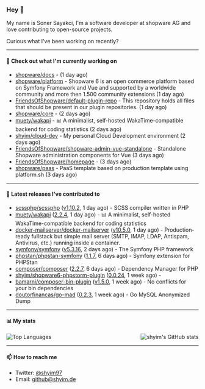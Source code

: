 ### Hey 👋

My name is Soner Sayakci, I'm a software developer at shopware AG and love contributing to open-source projects.

Curious what I've been working on recently?

---

#### 👷 Check out what I'm currently working on

- [shopware/docs](https://github.com/shopware/docs) -  (1 day ago)
- [shopware/platform](https://github.com/shopware/platform) - Shopware 6 is an open commerce platform based on Symfony Framework and Vue and supported by a worldwide community and more then 1.500 community extensions (1 day ago)
- [FriendsOfShopware/default-plugin-repo](https://github.com/FriendsOfShopware/default-plugin-repo) - This repository holds all files that should be present in our plugin repositories. (1 day ago)
- [shopware/core](https://github.com/shopware/core) -  (2 days ago)
- [muety/wakapi](https://github.com/muety/wakapi) - 📊 A minimalist, self-hosted WakaTime-compatible backend for coding statistics (2 days ago)
- [shyim/cloud-dev](https://github.com/shyim/cloud-dev) - My personal Cloud Development environment (2 days ago)
- [FriendsOfShopware/shopware-admin-vue-standalone](https://github.com/FriendsOfShopware/shopware-admin-vue-standalone) - Standalone Shopware administration components for Vue (3 days ago)
- [FriendsOfShopware/homepage](https://github.com/FriendsOfShopware/homepage) -  (3 days ago)
- [shopware/paas](https://github.com/shopware/paas) - PaaS template based on production template using platform.sh (3 days ago)

---

#### 🔭 Latest releases I've contributed to

- [scssphp/scssphp](https://github.com/scssphp/scssphp) ([v1.10.2](https://github.com/scssphp/scssphp/releases/tag/v1.10.2), 1 day ago) - SCSS compiler written in PHP
- [muety/wakapi](https://github.com/muety/wakapi) ([2.2.4](https://github.com/muety/wakapi/releases/tag/2.2.4), 1 day ago) - 📊 A minimalist, self-hosted WakaTime-compatible backend for coding statistics
- [docker-mailserver/docker-mailserver](https://github.com/docker-mailserver/docker-mailserver) ([v10.5.0](https://github.com/docker-mailserver/docker-mailserver/releases/tag/v10.5.0), 1 day ago) - Production-ready fullstack but simple mail server (SMTP, IMAP, LDAP, Antispam, Antivirus, etc.) running inside a container.
- [symfony/symfony](https://github.com/symfony/symfony) ([v5.3.16](https://github.com/symfony/symfony/releases/tag/v5.3.16), 2 days ago) - The Symfony PHP framework
- [phpstan/phpstan-symfony](https://github.com/phpstan/phpstan-symfony) ([1.1.7](https://github.com/phpstan/phpstan-symfony/releases/tag/1.1.7), 6 days ago) - Symfony extension for PHPStan
- [composer/composer](https://github.com/composer/composer) ([2.2.7](https://github.com/composer/composer/releases/tag/2.2.7), 6 days ago) - Dependency Manager for PHP
- [shyim/shopware6-phpstorm-plugin](https://github.com/shyim/shopware6-phpstorm-plugin) ([0.0.24](https://github.com/shyim/shopware6-phpstorm-plugin/releases/tag/0.0.24), 1 week ago) - 
- [bamarni/composer-bin-plugin](https://github.com/bamarni/composer-bin-plugin) ([v1.5.0](https://github.com/bamarni/composer-bin-plugin/releases/tag/v1.5.0), 1 week ago) - No conflicts for your bin dependencies
- [doutorfinancas/go-mad](https://github.com/doutorfinancas/go-mad) ([0.2.3](https://github.com/doutorfinancas/go-mad/releases/tag/0.2.3), 1 week ago) - Go MySQL Anonymized Dump

---

#### 📊 My stats

<img align="right" alt="shyim's GitHub stats" src="https://github-readme-stats.vercel.app/api?username=shyim&count_private=1&show_icons=true&" />

![Top Languages](https://github-readme-stats.vercel.app/api/top-langs/?username=shyim)

---

#### 📫 How to reach me

- Twitter: [@shyim97](https://twitter.com/shyim97)
- Email: [github@shyim.de](mailto://github@shyim.de)
